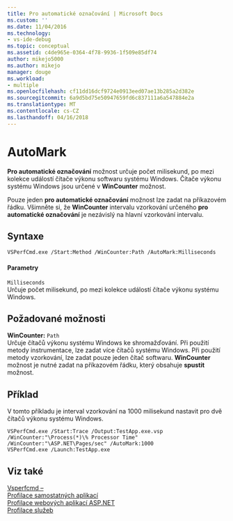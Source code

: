 ```yaml
---
title: Pro automatické označování | Microsoft Docs
ms.custom: ''
ms.date: 11/04/2016
ms.technology:
- vs-ide-debug
ms.topic: conceptual
ms.assetid: c4de965e-0364-4f78-9936-1f509e85df74
author: mikejo5000
ms.author: mikejo
manager: douge
ms.workload:
- multiple
ms.openlocfilehash: cf11dd16dcf9724e0913eed07ae13b285a2d382e
ms.sourcegitcommit: 6a9d5bd75e50947659fd6c837111a6a547884e2a
ms.translationtype: MT
ms.contentlocale: cs-CZ
ms.lasthandoff: 04/16/2018
---
```

# <a name="automark"></a>AutoMark
**Pro automatické označování** možnost určuje počet milisekund, po mezi kolekce událostí čítače výkonu softwaru systému Windows. Čítače výkonu systému Windows jsou určené v **WinCounter** možnost.  
  
 Pouze jeden **pro automatické označování** možnost lze zadat na příkazovém řádku. Všimněte si, že **WinCounter** intervalu vzorkování určeného **pro automatické označování** je nezávislý na hlavní vzorkování intervalu.  
  
## <a name="syntax"></a>Syntaxe  
  
```  
VSPerfCmd.exe /Start:Method /WinCounter:Path /AutoMark:Milliseconds  
```  
  
#### <a name="parameters"></a>Parametry  
 `Milliseconds`  
 Určuje počet milisekund, po mezi kolekce událostí čítače výkonu systému Windows.  
  
## <a name="required-options"></a>Požadované možnosti  
 **WinCounter:** `Path`  
 Určuje čítačů výkonu systému Windows ke shromažďování. Při použití metody instrumentace, lze zadat více čítačů systému Windows. Při použití metody vzorkování, lze zadat pouze jeden čítač softwaru. **WinCounter** možnost je nutné zadat na příkazovém řádku, který obsahuje **spustit** možnost.  
  
## <a name="example"></a>Příklad  
 V tomto příkladu je interval vzorkování na 1000 milisekund nastavit pro dvě čítačů výkonu systému Windows.  
  
```  
VSPerfCmd.exe /Start:Trace /Output:TestApp.exe.vsp /WinCounter:"\Process(*)\% Processor Time" /WinCounter:"\ASP.NET\Pages/sec" /AutoMark:1000  
VSPerfCmd.exe /Launch:TestApp.exe  
```  
  
## <a name="see-also"></a>Viz také  
 [Vsperfcmd –](../profiling/vsperfcmd.md)   
 [Profilace samostatných aplikací](../profiling/command-line-profiling-of-stand-alone-applications.md)   
 [Profilace webových aplikací ASP.NET](../profiling/command-line-profiling-of-aspnet-web-applications.md)   
 [Profilace služeb](../profiling/command-line-profiling-of-services.md)